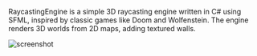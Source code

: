RaycastingEngine is a simple 3D raycasting engine written in C# using SFML, inspired by classic games like Doom and Wolfenstein. The engine renders 3D worlds from 2D maps, adding textured walls.


![screenshot](https://github.com/user-attachments/assets/68df8728-c04e-417c-a29e-0a40e13db6ea)
